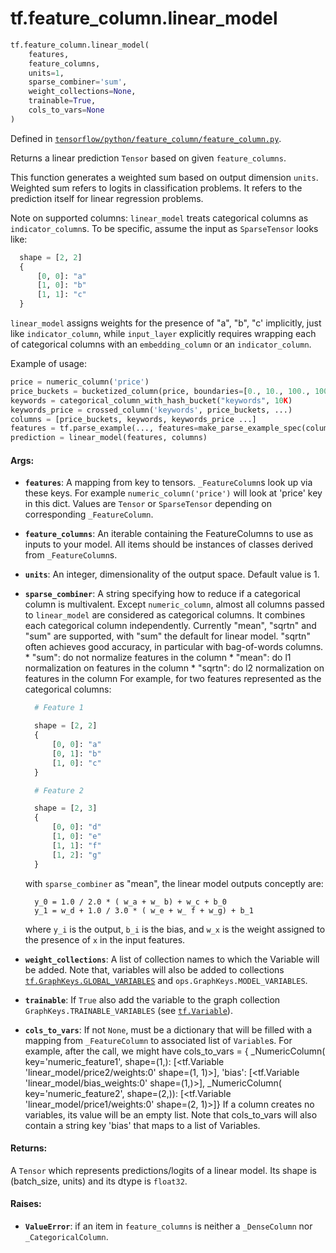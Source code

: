 <div itemscope itemtype="http://developers.google.com/ReferenceObject">
<meta itemprop="name" content="tf.feature_column.linear_model" />
</div>

# tf.feature_column.linear_model

``` python
tf.feature_column.linear_model(
    features,
    feature_columns,
    units=1,
    sparse_combiner='sum',
    weight_collections=None,
    trainable=True,
    cols_to_vars=None
)
```



Defined in [`tensorflow/python/feature_column/feature_column.py`](https://www.tensorflow.org/code/tensorflow/python/feature_column/feature_column.py).

Returns a linear prediction `Tensor` based on given `feature_columns`.

This function generates a weighted sum based on output dimension `units`.
Weighted sum refers to logits in classification problems. It refers to the
prediction itself for linear regression problems.

Note on supported columns: `linear_model` treats categorical columns as
`indicator_column`s. To be specific, assume the input as `SparseTensor` looks
like:

```python
  shape = [2, 2]
  {
      [0, 0]: "a"
      [1, 0]: "b"
      [1, 1]: "c"
  }
```
`linear_model` assigns weights for the presence of "a", "b", "c' implicitly,
just like `indicator_column`, while `input_layer` explicitly requires wrapping
each of categorical columns with an `embedding_column` or an
`indicator_column`.

Example of usage:

```python
price = numeric_column('price')
price_buckets = bucketized_column(price, boundaries=[0., 10., 100., 1000.])
keywords = categorical_column_with_hash_bucket("keywords", 10K)
keywords_price = crossed_column('keywords', price_buckets, ...)
columns = [price_buckets, keywords, keywords_price ...]
features = tf.parse_example(..., features=make_parse_example_spec(columns))
prediction = linear_model(features, columns)
```

#### Args:

* <b>`features`</b>: A mapping from key to tensors. `_FeatureColumn`s look up via these
    keys. For example `numeric_column('price')` will look at 'price' key in
    this dict. Values are `Tensor` or `SparseTensor` depending on
    corresponding `_FeatureColumn`.
* <b>`feature_columns`</b>: An iterable containing the FeatureColumns to use as inputs
    to your model. All items should be instances of classes derived from
    `_FeatureColumn`s.
* <b>`units`</b>: An integer, dimensionality of the output space. Default value is 1.
* <b>`sparse_combiner`</b>: A string specifying how to reduce if a categorical column
    is multivalent. Except `numeric_column`, almost all columns passed to
    `linear_model` are considered as categorical columns.  It combines each
    categorical column independently. Currently "mean", "sqrtn" and "sum" are
    supported, with "sum" the default for linear model. "sqrtn" often achieves
    good accuracy, in particular with bag-of-words columns.
      * "sum": do not normalize features in the column
      * "mean": do l1 normalization on features in the column
      * "sqrtn": do l2 normalization on features in the column
    For example, for two features represented as the categorical columns:

    ```python
      # Feature 1

      shape = [2, 2]
      {
          [0, 0]: "a"
          [0, 1]: "b"
          [1, 0]: "c"
      }

      # Feature 2

      shape = [2, 3]
      {
          [0, 0]: "d"
          [1, 0]: "e"
          [1, 1]: "f"
          [1, 2]: "g"
      }
    ```
    with `sparse_combiner` as "mean", the linear model outputs conceptly are:
    ```
      y_0 = 1.0 / 2.0 * ( w_a + w_ b) + w_c + b_0
      y_1 = w_d + 1.0 / 3.0 * ( w_e + w_ f + w_g) + b_1
    ```
    where `y_i` is the output, `b_i` is the bias, and `w_x` is the weight
    assigned to the presence of `x` in the input features.
* <b>`weight_collections`</b>: A list of collection names to which the Variable will be
    added. Note that, variables will also be added to collections
    <a href="../../tf/GraphKeys.md#GLOBAL_VARIABLES"><code>tf.GraphKeys.GLOBAL_VARIABLES</code></a> and `ops.GraphKeys.MODEL_VARIABLES`.
* <b>`trainable`</b>: If `True` also add the variable to the graph collection
    `GraphKeys.TRAINABLE_VARIABLES` (see <a href="../../tf/Variable.md"><code>tf.Variable</code></a>).
* <b>`cols_to_vars`</b>: If not `None`, must be a dictionary that will be filled with a
    mapping from `_FeatureColumn` to associated list of `Variable`s.  For
    example, after the call, we might have cols_to_vars = {
      _NumericColumn(
        key='numeric_feature1', shape=(1,):
      [<tf.Variable 'linear_model/price2/weights:0' shape=(1, 1)>],
      'bias': [<tf.Variable 'linear_model/bias_weights:0' shape=(1,)>],
      _NumericColumn(
        key='numeric_feature2', shape=(2,)):
      [<tf.Variable 'linear_model/price1/weights:0' shape=(2, 1)>]}
    If a column creates no variables, its value will be an empty list. Note
    that cols_to_vars will also contain a string key 'bias' that maps to a
    list of Variables.


#### Returns:

A `Tensor` which represents predictions/logits of a linear model. Its shape
is (batch_size, units) and its dtype is `float32`.


#### Raises:

* <b>`ValueError`</b>: if an item in `feature_columns` is neither a `_DenseColumn`
    nor `_CategoricalColumn`.